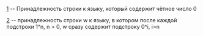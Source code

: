 [1](1.py) -- Принадлежность строки к языку, который содержит чётное число 0

[2](2.py) -- принадлежность строки w к языку, в котором после каждой подстроки 1^n, n > 0, w сразу содержит подстроку 0^i, i>n
